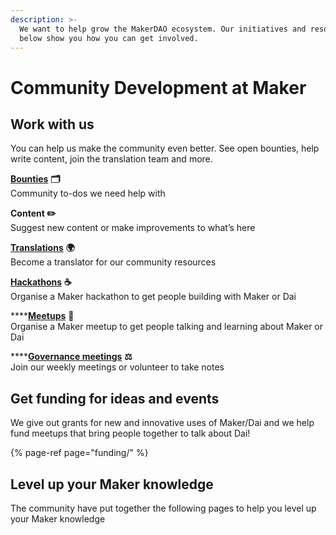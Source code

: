 ```yaml
---
description: >-
  We want to help grow the MakerDAO ecosystem. Our initiatives and resources
  below show you how you can get involved.
---
```


# Community Development at Maker

## Work with us

You can help us make the community even better. See open bounties, help write content, join the translation team and more.

[**Bounties**](work-with-us/bounties/) **🗂**  
Community to-dos we need help with

**Content ✏️**  
Suggest new content or make improvements to what’s here  
  
[**Translations**](work-with-us/translations/) **🌍**  
Become a translator for our community resources  
  
[**Hackathons**](work-with-us/hackathons/) **☕️**  
Organise a Maker hackathon to get people building with Maker or Dai

\*\*\*\*[**Meetups**](work-with-us/meetups/) **👥**  
Organise a Maker meetup to get people talking and learning about Maker or Dai

\*\*\*\*[**Governance meetings**](work-with-us/governance-and-risk-meeting/) **⚖️**  
Join our weekly meetings or volunteer to take notes

## Get funding for ideas and events

We give out grants for new and innovative uses of Maker/Dai and we help fund meetups that bring people together to talk about Dai!

{% page-ref page="funding/" %}

## Level up your Maker knowledge

The community have put together the following pages to help you level up your Maker knowledge

